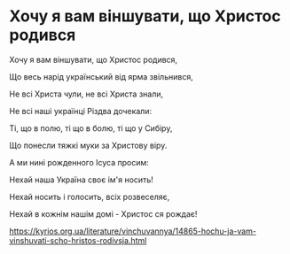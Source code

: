 Хочу я вам віншувати, що Христос родився
================================================================

Хочу я вам віншувати, що Христос родився,

Що весь нарід український від ярма звільнився,

Не всі Христа чули, не всі Христа знали,

Не всі наші українці Різдва дочекали:

Ті, що в полю, ті що в болю, ті що у Сибіру,

Що понесли тяжкі муки за Христову віру.

А ми нині рожденного Ісуса просим:

Нехай наша Україна своє ім'я носить!

Нехай носить і голосить, всіх розвеселяє,

Нехай в кожнім нашім домі - Христос ся рождає!


https://kyrios.org.ua/literature/vinchuvannya/14865-hochu-ja-vam-vinshuvati-scho-hristos-rodivsja.html
